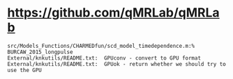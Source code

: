 # https://github.com/qMRLab/qMRLab

```console
src/Models_Functions/CHARMEDfun/scd_model_timedependence.m:% BURCAW_2015_longpulse
External/knkutils/README.txt:  GPUconv - convert to GPU format
External/knkutils/README.txt:  GPUok - return whether we should try to use the GPU

```
